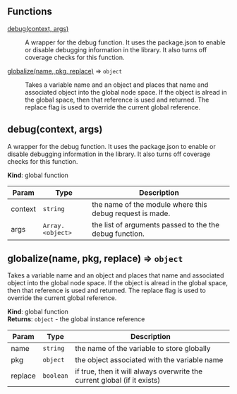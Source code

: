 ## Functions

<dl>
<dt><a href="#debug">debug(context, args)</a></dt>
<dd><p>A wrapper for the debug function.  It uses the package.json to enable or
disable debugging information in the library.  It also turns off
coverage checks for this function.</p>
</dd>
<dt><a href="#globalize">globalize(name, pkg, replace)</a> ⇒ <code>object</code></dt>
<dd><p>Takes a variable name and an object and places that name and associated
object into the global node space.  If the object is alread in the
global space, then that reference is used and returned.  The replace
flag is used to override the current global reference.</p>
</dd>
</dl>

<a name="debug"></a>

## debug(context, args)
A wrapper for the debug function.  It uses the package.json to enable or
disable debugging information in the library.  It also turns off
coverage checks for this function.

**Kind**: global function  

| Param | Type | Description |
| --- | --- | --- |
| context | <code>string</code> | the name of the module where this debug request is made. |
| args | <code>Array.&lt;object&gt;</code> | the list of arguments passed to the the debug function. |

<a name="globalize"></a>

## globalize(name, pkg, replace) ⇒ <code>object</code>
Takes a variable name and an object and places that name and associated
object into the global node space.  If the object is alread in the
global space, then that reference is used and returned.  The replace
flag is used to override the current global reference.

**Kind**: global function  
**Returns**: <code>object</code> - the global instance reference  

| Param | Type | Description |
| --- | --- | --- |
| name | <code>string</code> | the name of the variable to store globally |
| pkg | <code>object</code> | the object associated with the variable name |
| replace | <code>boolean</code> | if true, then it will always overwrite the current global (if it exists) |

